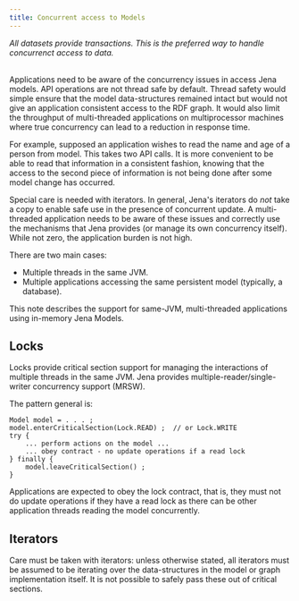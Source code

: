 ```yaml
---
title: Concurrent access to Models
---
```


<i>
All datasets provide transactions. 
This is the preferred way to
handle concurrenct access to data.
</i>
<br/>
<br/>

Applications need to be aware of the concurrency issues in access
Jena models. API operations are not thread safe by default. Thread
safety would simple ensure that the model data-structures remained
intact but would not give an application consistent access to the
RDF graph. It would also limit the throughput of multi-threaded
applications on multiprocessor machines where true concurrency can
lead to a reduction in response time.

For example, supposed an application wishes to read the name and
age of a person from model. This takes two API calls. It is more
convenient to be able to read that information in a consistent
fashion, knowing that the access to the second piece of information
is not being done after some model change has occurred.

Special care is needed with iterators. In general, Jena's
iterators do *not* take a copy to enable safe use in the presence
of concurrent update. A multi-threaded application needs to be
aware of these issues and correctly use the mechanisms that Jena
provides (or manage its own concurrency itself). While not zero,
the application burden is not high.

There are two main cases:

-   Multiple threads in the same JVM.
-   Multiple applications accessing the same persistent model
    (typically, a database).

This note describes the support for same-JVM, multi-threaded
applications using in-memory Jena Models.

## Locks

Locks provide critical section support for managing the
interactions of multiple threads in the same JVM. Jena provides
multiple-reader/single-writer concurrency support (MRSW).

The pattern general is:

    Model model = . . . ;
    model.enterCriticalSection(Lock.READ) ;  // or Lock.WRITE
    try {
        ... perform actions on the model ...
        ... obey contract - no update operations if a read lock
    } finally {
        model.leaveCriticalSection() ;
    }

Applications are expected to obey the lock contract, that is, they
must not do update operations if they have a read lock as there can
be other application threads reading the model concurrently.

## Iterators

Care must be taken with iterators: unless otherwise stated, all
iterators must be assumed to be iterating over the data-structures
in the model or graph implementation itself. It is not possible to
safely pass these out of critical sections.

